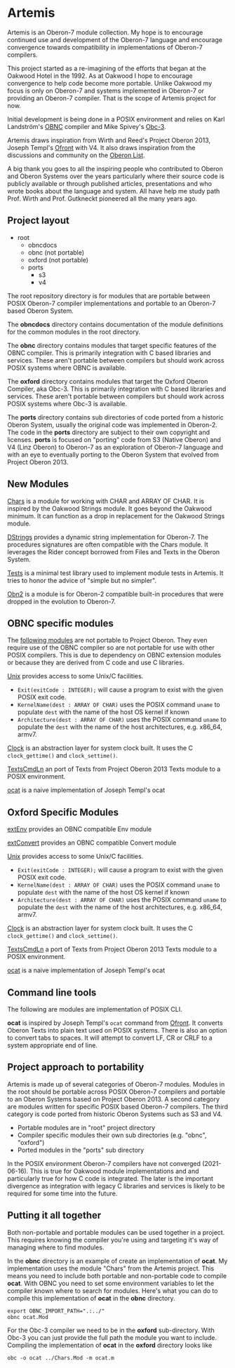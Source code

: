 Artemis
=======

Artemis is an Oberon-7 module collection. My hope is
to encourage continued use and development of the Oberon-7
language and encourage convergence towards compatibility
in implementations of Oberon-7 compilers. 

This project started as a re-imagining of the efforts that
began at the Oakwood Hotel in the 1992. As at Oakwood I hope
to encourage convergence to help code become more portable.
Unlike Oakwood my focus is only on Oberon-7 and systems
implemented in Oberon-7 or providing an Oberon-7 compiler.
That is the scope of Artemis project for now.

Initial development is being done in a POSIX environment and
relies on Karl Landström's [OBNC](https://miasap.se/obnc/) compiler
and Mike Spivey's [Obc-3](https://github.com/Spivoxity/obc-3).

Artemis draws inspiration from Wirth and Reed's Project Oberon 2013,
Joseph Templ's [Ofront](https://github.com/jtempl/ofront) with V4.
It also draws inspiration from the discussions and community on the 
[Oberon List](https://lists.inf.ethz.ch/mailman/listinfo/oberon).

A big thank you goes to all the inspiring people who contributed to
Oberon and Oberon Systems over the years particularly where their
source code is publicly available or through published articles,
presentations and who wrote books about the language and system.
All have help me study path Prof. Wirth and Prof. Gutkneckt
pioneered all the many years ago.


Project layout
--------------

- root
    - obncdocs
    - obnc (not portable)
    - oxford (not portable)
    - ports
        - s3
        - v4

The root repository directory is for modules that are
portable between POSIX Oberon-7 compiler implementations
and portable to an Oberon-7 based Oberon System. 

The __obncdocs__ directory contains documentation of the
module definitions for the common modules in the root directory.

The __obnc__ directory contains modules that target
specific features of the OBNC compiler. This is primarily
integration with C based libraries and services. These aren't
portable between compilers but should work across POSIX systems
where OBNC is available.

The __oxford__ directory contains modules that target the
Oxford Oberon Compiler, aka Obc-3. This is primarily
integration with C based libraries and services. These aren't
portable between compilers but should work across POSIX systems
where Obc-3 is available.

The __ports__ directory contains sub directories of code ported
from a historic Oberon System, usually the original code was
implemented in Oberon-2. The code in the __ports__ directory
are subject to their own copyright and licenses. __ports__
is focused on "porting" code from S3 (Native Oberon) and 
V4 (Linz Oberon) to Oberon-7 as an exploration of Oberon-7 language
and with an eye to eventually porting to the Oberon System
that evolved from Project Oberon 2013.


New Modules
-----------

[Chars](Chars.Mod) is a module for working with CHAR and
ARRAY OF CHAR.  It is inspired by the Oakwood Strings 
module. It goes beyond the Oakwood minimum.  It can function
as a drop in replacement for the Oakwood Strings module.

[DStrings](DStrings.Mod) provides a dynamic string implementation
for Oberon-7.  The procedures signatures are often 
compatible with the Chars module. It leverages the Rider
concept borrowed from Files and Texts in the Oberon System.

[Tests](Tests.Mod) is a minimal test library used to
implement module tests in Artemis. It tries to honor the
advice of "simple but no simpler".

[Obn2](Obn2.Mod) is a module is for Oberon-2 compatible
built-in procedures that were dropped in the evolution to Oberon-7.

OBNC specific modules
---------------------

The [following modules](np/README.md) are not portable to Project Oberon.
They even require use of the OBNC compiler so are not portable for use
with other POSIX compilers. This is due to dependency on OBNC extension
modules or because they are derived from C code and use C libraries. 

[Unix](obnc/Unix.Mod) provides access to some Unix/C facilities.

- `Exit(exitCode : INTEGER);` will cause a program to exist with the given
   POSIX exit code.
- `KernelName(dest : ARRAY OF CHAR)` uses the POSIX command `uname` to populate
  `dest` with the name of the host OS kernel if known
- `Architecture(dest : ARRAY OF CHAR)` uses the POSIX command `uname` to
  populate the `dest` with the name of the host architectures, e.g. x86_64,
  armv7.

[Clock](obnc/Clock.Mod) is an abstraction layer for system clock built.
It uses the C `clock_gettime()` and `clock_settime()`.

[TextsCmdLn](obnc/TextsCmdLn.Mod) an port of Texts from
Project Oberon 2013 Texts module to a POSIX environment.

[ocat](obnc/ocat.Mod) is a naive implementation of Joseph Templ's ocat


Oxford Specific Modules
-----------------------

[extEnv](oxford/Env.m) provides an OBNC compatible Env module

[extConvert](oxford/Convert.m) provides an OBNC compatible Convert module

[Unix](oxford/Unix.m) provides access to some Unix/C facilities.

- `Exit(exitCode : INTEGER);` will cause a program to exist with the given
   POSIX exit code.
- `KernelName(dest : ARRAY OF CHAR)` uses the POSIX command `uname` to populate
  `dest` with the name of the host OS kernel if known
- `Architecture(dest : ARRAY OF CHAR)` uses the POSIX command `uname` to
  populate the `dest` with the name of the host architectures, e.g. x86_64,
  armv7.

[Clock](oxford/Clock.m) is an abstraction layer for system clock built.
It uses the C `clock_gettime()` and `clock_settime()`.

[TextsCmdLn](oxford/TextsCmdLn.m) a port of Texts from
Project Oberon 2013 Texts module to a POSIX environment.

[ocat](oxford/ocat.m) is a naive implementation of Joseph Templ's ocat


Command line tools
------------------

The following are modules are implementation of POSIX CLI.

**ocat** is inspired by Joseph Templ's `ocat` command from
[Ofront](https://github.com/jtempl/ofront).  It converts Oberon Texts
into plain text used on POSIX systems.  There is also an option to
convert tabs to spaces. It will attempt to convert LF, CR or CRLF to
a system appropriate end of line.


Project approach to portability
------------------------------

Artemis is made up of several categories of Oberon-7 modules.
Modules in the root should be portable across POSIX Oberon-7
compilers and portable to an Oberon Systems based on Project Oberon
2013. A second category are modules written for specific 
POSIX based Oberon-7 compilers. The third category is code 
ported from historic Oberon Systems such as S3 and V4.

- Portable modules are in "root" project directory
- Compiler specific modules their own sub directories (e.g. "obnc", "oxford")
- Ported modules in the "ports" sub directory

In the POSIX environment Oberon-7 compilers have not
converged (2021-06-16).  This is true for Oakwood module
implementations and and particularly true for
how C code is integrated. The later is the important
divergence as integration with legacy C libraries and services
is likely to be required for some time into the future.

Putting it all together
-----------------------

Both non-portable and portable modules can be used together in
a project. This requires knowing the compiler you're using and
targeting it's way of managing where to find modules.

In the __obnc__ directory is an example of create an implementation
of **ocat**. My implementation uses the module "Chars" from the
Artemis project. This means you need to include both portable and
non-portable code to compile **ocat**.  With OBNC you need to
set some environment variables to let the compiler known where to
search for modules. Here's what you can do to compile this
implementation of **ocat** in the __obnc__ directory.

~~~
export OBNC_IMPORT_PATH=".:../"
obnc ocat.Mod
~~~

For the Obc-3 compiler we need to be in the __oxford__ sub-directory.
With Obc-3 you can just provide the full path the module you want to
include. Compiling the implementation of **ocat** in the __oxford__
directory looks like

~~~
obc -o ocat ../Chars.Mod -m ocat.m
~~~


